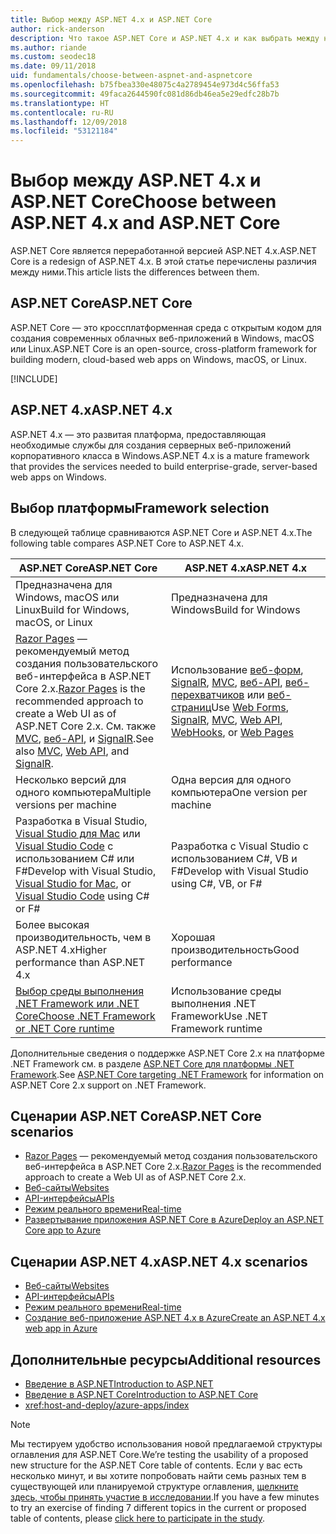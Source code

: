 ```yaml
---
title: Выбор между ASP.NET 4.x и ASP.NET Core
author: rick-anderson
description: Что такое ASP.NET Core и ASP.NET 4.x и как выбрать между ними.
ms.author: riande
ms.custom: seodec18
ms.date: 09/11/2018
uid: fundamentals/choose-between-aspnet-and-aspnetcore
ms.openlocfilehash: b75fbea330e48075c4a2789454e973d4c56ffa53
ms.sourcegitcommit: 49faca2644590fc081d86db46ea5e29edfc28b7b
ms.translationtype: HT
ms.contentlocale: ru-RU
ms.lasthandoff: 12/09/2018
ms.locfileid: "53121184"
---
```

# <a name="choose-between-aspnet-4x-and-aspnet-core"></a><span data-ttu-id="68a6b-103">Выбор между ASP.NET 4.x и ASP.NET Core</span><span class="sxs-lookup"><span data-stu-id="68a6b-103">Choose between ASP.NET 4.x and ASP.NET Core</span></span>

<span data-ttu-id="68a6b-104">ASP.NET Core является переработанной версией ASP.NET 4.x.</span><span class="sxs-lookup"><span data-stu-id="68a6b-104">ASP.NET Core is a redesign of ASP.NET 4.x.</span></span> <span data-ttu-id="68a6b-105">В этой статье перечислены различия между ними.</span><span class="sxs-lookup"><span data-stu-id="68a6b-105">This article lists the differences between them.</span></span>

## <a name="aspnet-core"></a><span data-ttu-id="68a6b-106">ASP.NET Core</span><span class="sxs-lookup"><span data-stu-id="68a6b-106">ASP.NET Core</span></span>

<span data-ttu-id="68a6b-107">ASP.NET Core — это кроссплатформенная среда с открытым кодом для создания современных облачных веб-приложений в Windows, macOS или Linux.</span><span class="sxs-lookup"><span data-stu-id="68a6b-107">ASP.NET Core is an open-source, cross-platform framework for building modern, cloud-based web apps on Windows, macOS, or Linux.</span></span>

[!INCLUDE[](~/includes/benefits.md)]

## <a name="aspnet-4x"></a><span data-ttu-id="68a6b-108">ASP.NET 4.x</span><span class="sxs-lookup"><span data-stu-id="68a6b-108">ASP.NET 4.x</span></span>

<span data-ttu-id="68a6b-109">ASP.NET 4.x — это развитая платформа, предоставляющая необходимые службы для создания серверных веб-приложений корпоративного класса в Windows.</span><span class="sxs-lookup"><span data-stu-id="68a6b-109">ASP.NET 4.x is a mature framework that provides the services needed to build enterprise-grade, server-based web apps on Windows.</span></span>

## <a name="framework-selection"></a><span data-ttu-id="68a6b-110">Выбор платформы</span><span class="sxs-lookup"><span data-stu-id="68a6b-110">Framework selection</span></span>

<span data-ttu-id="68a6b-111">В следующей таблице сравниваются ASP.NET Core и ASP.NET 4.x.</span><span class="sxs-lookup"><span data-stu-id="68a6b-111">The following table compares ASP.NET Core to ASP.NET 4.x.</span></span>

| <span data-ttu-id="68a6b-112">ASP.NET Core</span><span class="sxs-lookup"><span data-stu-id="68a6b-112">ASP.NET Core</span></span> | <span data-ttu-id="68a6b-113">ASP.NET 4.x</span><span class="sxs-lookup"><span data-stu-id="68a6b-113">ASP.NET 4.x</span></span> |
|---|---|
|<span data-ttu-id="68a6b-114">Предназначена для Windows, macOS или Linux</span><span class="sxs-lookup"><span data-stu-id="68a6b-114">Build for Windows, macOS, or Linux</span></span>|<span data-ttu-id="68a6b-115">Предназначена для Windows</span><span class="sxs-lookup"><span data-stu-id="68a6b-115">Build for Windows</span></span>|
|<span data-ttu-id="68a6b-116">[Razor Pages](xref:razor-pages/index) — рекомендуемый метод создания пользовательского веб-интерфейса в ASP.NET Core 2.x.</span><span class="sxs-lookup"><span data-stu-id="68a6b-116">[Razor Pages](xref:razor-pages/index) is the recommended approach to create a Web UI as of ASP.NET Core 2.x.</span></span> <span data-ttu-id="68a6b-117">См. также [MVC](xref:mvc/overview), [веб-API](xref:tutorials/first-web-api), и [SignalR](xref:signalr/introduction).</span><span class="sxs-lookup"><span data-stu-id="68a6b-117">See also [MVC](xref:mvc/overview), [Web API](xref:tutorials/first-web-api), and [SignalR](xref:signalr/introduction).</span></span>|<span data-ttu-id="68a6b-118">Использование [веб-форм](/aspnet/web-forms), [SignalR](/aspnet/signalr), [MVC](/aspnet/mvc), [веб-API](/aspnet/web-api/), [веб-перехватчиков](/aspnet/webhooks/) или [веб-страниц](/aspnet/web-pages)</span><span class="sxs-lookup"><span data-stu-id="68a6b-118">Use [Web Forms](/aspnet/web-forms), [SignalR](/aspnet/signalr), [MVC](/aspnet/mvc), [Web API](/aspnet/web-api/), [WebHooks](/aspnet/webhooks/), or [Web Pages](/aspnet/web-pages)</span></span>|
|<span data-ttu-id="68a6b-119">Несколько версий для одного компьютера</span><span class="sxs-lookup"><span data-stu-id="68a6b-119">Multiple versions per machine</span></span>|<span data-ttu-id="68a6b-120">Одна версия для одного компьютера</span><span class="sxs-lookup"><span data-stu-id="68a6b-120">One version per machine</span></span>|
|<span data-ttu-id="68a6b-121">Разработка в Visual Studio, [Visual Studio для Mac](https://www.visualstudio.com/vs/visual-studio-mac/) или [Visual Studio Code](https://code.visualstudio.com/) с использованием C# или F#</span><span class="sxs-lookup"><span data-stu-id="68a6b-121">Develop with Visual Studio, [Visual Studio for Mac](https://www.visualstudio.com/vs/visual-studio-mac/), or [Visual Studio Code](https://code.visualstudio.com/) using C# or F#</span></span>|<span data-ttu-id="68a6b-122">Разработка с Visual Studio с использованием C#, VB и F#</span><span class="sxs-lookup"><span data-stu-id="68a6b-122">Develop with Visual Studio using C#, VB, or F#</span></span>|
|<span data-ttu-id="68a6b-123">Более высокая производительность, чем в ASP.NET 4.x</span><span class="sxs-lookup"><span data-stu-id="68a6b-123">Higher performance than ASP.NET 4.x</span></span>|<span data-ttu-id="68a6b-124">Хорошая производительность</span><span class="sxs-lookup"><span data-stu-id="68a6b-124">Good performance</span></span>|
|[<span data-ttu-id="68a6b-125">Выбор среды выполнения .NET Framework или .NET Core</span><span class="sxs-lookup"><span data-stu-id="68a6b-125">Choose .NET Framework or .NET Core runtime</span></span>](/dotnet/standard/choosing-core-framework-server)|<span data-ttu-id="68a6b-126">Использование среды выполнения .NET Framework</span><span class="sxs-lookup"><span data-stu-id="68a6b-126">Use .NET Framework runtime</span></span>|

<span data-ttu-id="68a6b-127">Дополнительные сведения о поддержке ASP.NET Core 2.x на платформе .NET Framework см. в разделе [ASP.NET Core для платформы .NET Framework](xref:index#target-framework).</span><span class="sxs-lookup"><span data-stu-id="68a6b-127">See [ASP.NET Core targeting .NET Framework](xref:index#target-framework) for information on ASP.NET Core 2.x support on .NET Framework.</span></span>

## <a name="aspnet-core-scenarios"></a><span data-ttu-id="68a6b-128">Сценарии ASP.NET Core</span><span class="sxs-lookup"><span data-stu-id="68a6b-128">ASP.NET Core scenarios</span></span>

* <span data-ttu-id="68a6b-129">[Razor Pages](xref:razor-pages/index) — рекомендуемый метод создания пользовательского веб-интерфейса в ASP.NET Core 2.x.</span><span class="sxs-lookup"><span data-stu-id="68a6b-129">[Razor Pages](xref:razor-pages/index) is the recommended approach to create a Web UI as of ASP.NET Core 2.x.</span></span>
* [<span data-ttu-id="68a6b-130">Веб-сайты</span><span class="sxs-lookup"><span data-stu-id="68a6b-130">Websites</span></span>](xref:tutorials/first-mvc-app/index)
* [<span data-ttu-id="68a6b-131">API-интерфейсы</span><span class="sxs-lookup"><span data-stu-id="68a6b-131">APIs</span></span>](xref:tutorials/first-web-api)
* [<span data-ttu-id="68a6b-132">Режим реального времени</span><span class="sxs-lookup"><span data-stu-id="68a6b-132">Real-time</span></span>](xref:signalr/index)
* [<span data-ttu-id="68a6b-133">Развертывание приложения ASP.NET Core в Azure</span><span class="sxs-lookup"><span data-stu-id="68a6b-133">Deploy an ASP.NET Core app to Azure</span></span>](/azure/app-service/app-service-web-get-started-dotnet)

## <a name="aspnet-4x-scenarios"></a><span data-ttu-id="68a6b-134">Сценарии ASP.NET 4.x</span><span class="sxs-lookup"><span data-stu-id="68a6b-134">ASP.NET 4.x scenarios</span></span>

* [<span data-ttu-id="68a6b-135">Веб-сайты</span><span class="sxs-lookup"><span data-stu-id="68a6b-135">Websites</span></span>](/aspnet/mvc)
* [<span data-ttu-id="68a6b-136">API-интерфейсы</span><span class="sxs-lookup"><span data-stu-id="68a6b-136">APIs</span></span>](/aspnet/web-api)
* [<span data-ttu-id="68a6b-137">Режим реального времени</span><span class="sxs-lookup"><span data-stu-id="68a6b-137">Real-time</span></span>](/aspnet/signalr)
* [<span data-ttu-id="68a6b-138">Создание веб-приложение ASP.NET 4.x в Azure</span><span class="sxs-lookup"><span data-stu-id="68a6b-138">Create an ASP.NET 4.x web app in Azure</span></span>](/azure/app-service/app-service-web-get-started-dotnet-framework)

## <a name="additional-resources"></a><span data-ttu-id="68a6b-139">Дополнительные ресурсы</span><span class="sxs-lookup"><span data-stu-id="68a6b-139">Additional resources</span></span>

* [<span data-ttu-id="68a6b-140">Введение в ASP.NET</span><span class="sxs-lookup"><span data-stu-id="68a6b-140">Introduction to ASP.NET</span></span>](/aspnet/overview)
* [<span data-ttu-id="68a6b-141">Введение в ASP.NET Core</span><span class="sxs-lookup"><span data-stu-id="68a6b-141">Introduction to ASP.NET Core</span></span>](xref:index)
* <xref:host-and-deploy/azure-apps/index>

> [!NOTE]
> <span data-ttu-id="68a6b-142">Мы тестируем удобство использования новой предлагаемой структуры оглавления для ASP.NET Core.</span><span class="sxs-lookup"><span data-stu-id="68a6b-142">We’re testing the usability of a proposed new structure for the ASP.NET Core table of contents.</span></span>  <span data-ttu-id="68a6b-143">Если у вас есть несколько минут, и вы хотите попробовать найти семь разных тем в существующей или планируемой структуре оглавления, [щелкните здесь, чтобы принять участие в исследовании](https://dpk4xbh5.optimalworkshop.com/treejack/aa11wn82).</span><span class="sxs-lookup"><span data-stu-id="68a6b-143">If you have a few minutes to try an exercise of finding 7 different topics in the current or proposed table of contents, please [click here to participate in the study](https://dpk4xbh5.optimalworkshop.com/treejack/aa11wn82).</span></span>
